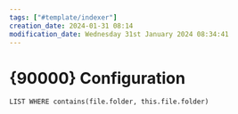 ```yaml
---
tags: ["#template/indexer"]
creation_date: 2024-01-31 08:14
modification_date: Wednesday 31st January 2024 08:34:41
---
```


# {90000} Configuration
```dataview 
LIST WHERE contains(file.folder, this.file.folder)
```